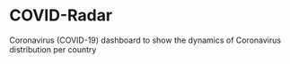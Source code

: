 # COVID-Radar
Coronavirus (COVID-19) dashboard to show the dynamics of Сoronavirus distribution per country
